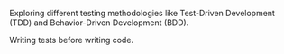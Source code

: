 Exploring different testing methodologies like Test-Driven Development (TDD) and Behavior-Driven Development (BDD).

Writing tests before writing code.